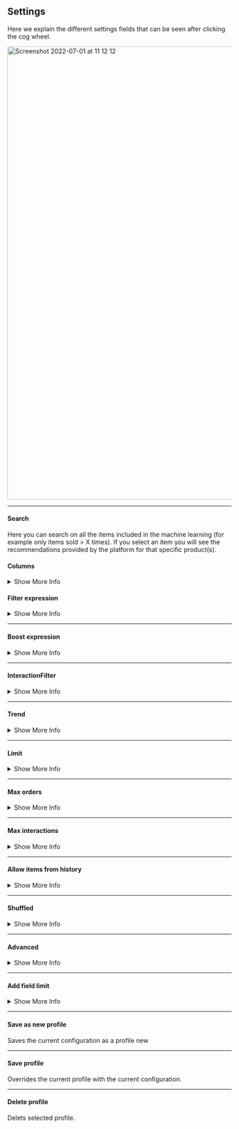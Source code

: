 ## Settings

Here we explain the different settings fields that can be seen after clicking the cog wheel.

<img width="1019" alt="Screenshot 2022-07-01 at 11 12 12" src="https://user-images.githubusercontent.com/4352260/176864507-439bac1e-4029-4aa3-800e-d4c14e8423e0.png">

---

#### Search
Here you can search on all the items included in the machine learning (for example only items sold > X times). If you select an item you will see the recommendations provided by the platform for that specific product(s).


#### Columns
<details class="optional-class"><summary>Show More Info</summary>

Columns are the data columns that can be used to create filters and rules. These are activated in the data model with the `MlFilter` toggle (MlFilter = Machine Learning Filter), see the image below. 

<img width="890" alt="Screenshot 2022-07-01 at 11 01 15" src="https://user-images.githubusercontent.com/4352260/176862636-6659b5fd-594f-4049-a349-45e774c39201.png">
</details>



#### Filter expression
<details class="optional-class"><summary>Show More Info</summary>
Here you can write an expression that creates a filter for your recommendation profile. Some example configurations:

#### Recommend products in a specific category
To recommend prodcuts in a specific category you can use something like `category = 'Kaffe & Te'`, or `price` > `100`

If the expression is `True` the product will be included in the recommendation, and it the expression is `False` the product will be filtered. In the case of `price` > `100`, the expression will return `True` for all products with a price larger than 100 thus removing all items with a price lower than 100 from the recommendations.

#### Recommend products with specific names or characters
To recommended products that does not contain either `HOOK`, `TAPE` nor `AA`, you can configure the filter according to: 
```
(contains(articleName, 'HOOK') OR contains(articleName, 'TAPE') OR contains(articleName, 'AA')) = false
```
</details>

---

#### Boost expression
<details class="optional-class"><summary>Show More Info</summary>

Each item has a "relevence rank" for each user, the products with the highest relevance rank are the products that get recommended.  
if you set a limit of 4 products the 4 products with the highest relevance rank are shown.  
you can affect the relevance rank by applying a boost expression.   
What you write in the boost expression is multiplied with the relevance rank.   
if you write for example   
boost expression: `2`  
this means you are multiplying all ranks with 2, thus not changing anything since all ranks are multiplied.  
if you create the expression: `1+1.0*(product_group = 'bags')`  
all ranks are multiplied by `1` but products in the product_group `bags` are multiplied by `2` thus increasing their rank relative to other products by 100%  
if you change the expression to: `1+0.5*(product_group = 'bags')` the rank for bags relative to other products are increased by 50%  
</details>

---

#### InteractionFilter
<details class="optional-class"><summary>Show More Info</summary>
This allows you to filter on purchase history, for example if you send in a user who has bought 2 items, and you have a filter removing 1 of the item types, the products returned will be based only on the item not filtered out.
</details>

---

#### Trend
<details class="optional-class"><summary>Show More Info</summary>
Trend limits the time interval for the data that the recomendations are based on. `Max trend` uses a short time interval resulting in the machine-learning model only recommending products that are trending last few weeks.
</details>

---

#### Limit
<details class="optional-class"><summary>Show More Info</summary>
Limit decides how many recomended items are returned. For example, Limit 4 = Four recommended items. Limit 12 = 12 recommended items.
</details>

---

#### Max orders
<details class="optional-class"><summary>Show More Info</summary>

Number of orders that are taken into concideration when recommending products. `Max orders = 1` means only the items included in the latest order are used as purchase history for that user. `Max orders = 2` means the items in the two latest orders are taken into account.
</details>

---

#### Max interactions
<details class="optional-class"><summary>Show More Info</summary>

Number of items that are taken into concideration when recommending products. `Max items = 1` means only the latest purchased item is used as purchase history for that user. `Max items = 2` means the two latest items are taken into account.
</details>

---

#### Allow items from history
<details class="optional-class"><summary>Show More Info</summary>
Sets a filter so that all items the user have bought cannot be recommended. 
</details>

---

#### Shuffled
<details class="optional-class"><summary>Show More Info</summary>
If Limit is set to 10 the items are recomended in order (most likly next purchase is at the top).  
by enabling `shuffled` it still recommends the top 10 items but the order of the top 10 items are shuffled. 
</details>

---

#### Advanced
<details class="optional-class"><summary>Show More Info</summary>
Create an advanced filter. 

* Name: is the variable name.
* Field: the field wich you are taking data from
* Option: "all" means all items in the users purchase history. "items" means all items sent in through the API by the customer. When the customer makes an API call for the recommendation they can include items in the API call. for example items in the basket, the item you are currently looking at etc.

See some example advanced filters below:
<details class="optional-class"><summary>Show example 1: Rotation parameter recommendations</summary>
| Parameter | Description |
| --- | --- | 
| RotateLength (float 0-1) | RotateLength bestämmer hur stor andel av alla kandidater vi tillåter rekommenderas, så 0.9 => 90% av produkterna. |
| RotateSeed (int) | Med RotateSeed > 0 slumpas ordningen av kandidaterna. En och samma seed ger en viss ordning och är unikt per användare. Vi kommer alltså inte ignorera samma 50% av produktutbudet vid RotateLength=0.5 för alla användare. Ex `"RotateSeed":"now()"`|
| RotateOffset (float 0-1): | Anger från vilken andel av kandidaterna vi börjar göra urvalet. RotateOffset tillsammans med RotateLength skapar möjlighet att “paginera” urvalet. Man kan ex skapa 4 separata set av slumpade produkter som man roterar på genom att använda RotateLength:0.25 och anropa APIi:t med RotateOffset: 0, 0.25, 0.5, 0.75.|

Man bör komma ihåg att inte använda för små set om man vet att man har få produkter att röra sig med i profilen, ex om man har många filter. Det kan sluta med att vi inte kan uppfylla den Limit man vill ha.
</details>
<details class="optional-class"><summary>Show an example of an advanced query</summary>

```
{"Context":[{"Name":"bought_phone_model","Field":"phone_model","Option":"all"}]}
```
*Filter expression:*
```
hasAny(split(bought_phone_model,","),makeArray(phone_model))
```
`split(bought_phone_model,",")` returns an array of your purchase history `("Field":"phone_model"): ['bought_phone_model_1','bought_phone_model_2','bought_phone_model_3','bought_phone_model_4']`

`makeArray(phone_model)` returns an array of all `phone_model`: ['phone_model_1','phone_model_2','phone_model_3','phone_model_n']  

`hasAny` checks if elements in `array 1` is contained in `array 2`  

in this case the customers purchase history includes `iPhone 12/Pro MagSafe` and `iPhone 12/Pro`
The expression `hasAny(split(bought_phone_model,","),makeArray(phone_model))` will thus return `true` for all pruducts where `phone_model` = `iPhone 12/Pro MagSafe` or `iPhone 12/Pro` and `false` for all other products. Thus only products with the same `phone_model` will be recommended.

If you change the expression to `hasAny(split(bought_phone_model,","),makeArray(phone_model)) = FALSE` everything will be inverted thus only recomending products where the `phone_model` **!=** `iPhone 12/Pro MagSafe` or `iPhone 12/Pro`.

![image](https://user-images.githubusercontent.com/102239423/171135517-3d3eaeeb-7785-460e-a242-2a6e3cfaceb4.png)
![image](https://user-images.githubusercontent.com/102239423/171135706-fcc4ad7f-7066-441a-8e4d-c4162cacebec.png)

[NOTE! when adding an item to in the `Search for items` you **DO NOT** add this item to your purchase history, these items are sent in from the API meaning they will only be affected by a filter expression if you use the option `item` instead of `all`]  

See example:
![image](https://user-images.githubusercontent.com/102239423/171145795-877fb7b8-6e02-4bf0-857b-985deafe6efd.png)

</details>
</details>

---


#### Add field limit 
<details class="optional-class"><summary>Show More Info</summary>
Field limit lets you set a filter on how many of each category should be recommended. This is usually used on product category where you only want to include ex. max 2 of each product category.
</details>

---


#### Save as new profile
Saves the current configuration as a profile new

---


#### Save profile
Overrides the current profile with the current configuration.

---


#### Delete profile
Delets selected profile.
